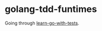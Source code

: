 # golang-tdd-funtimes

Going through [learn-go-with-tests](https://github.com/quii/learn-go-with-tests).
